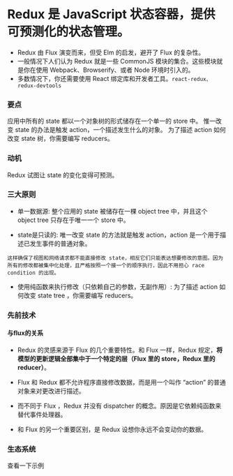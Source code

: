 

# Redux 是 JavaScript 状态容器，提供可预测化的状态管理。

- Redux 由 Flux 演变而来，但受 Elm 的启发，避开了 Flux 的复杂性。
- 一般情况下人们认为 Redux 就是一些 CommonJS 模块的集合。这些模块就是你在使用 Webpack、Browserify、或者 Node 环境时引入的。
- 多数情况下，你还需要使用 React 绑定库和开发者工具。`react-redux、redux-devtools`


### 要点

应用中所有的 state 都以一个对象树的形式储存在一个单一的 store 中。 
惟一改变 state 的办法是触发 action，一个描述发生什么的对象。 
为了描述 action 如何改变 state 树，你需要编写 reducers。



### 动机

Redux 试图让 state 的变化变得可预测。

### 三大原则

- 单一数据源: 整个应用的 state 被储存在一棵 object tree 中，并且这个 object tree 只存在于唯一一个 store 中。

- state是只读的: 唯一改变 state 的方法就是触发 action，action 是一个用于描述已发生事件的普通对象。
```
这样确保了视图和网络请求都不能直接修改 state，相反它们只能表达想要修改的意图。因为所有的修改都被集中化处理，且严格按照一个接一个的顺序执行，因此不用担心 race condition 的出现。
```

- 使用纯函数来执行修改（只依赖自己的参数，无副作用）: 为了描述 action 如何改变 state tree ，你需要编写 reducers。

### 先前技术

#### 与flux的关系

- Redux 的灵感来源于 Flux 的几个重要特性。和 Flux 一样，Redux 规定，**将模型的更新逻辑全部集中于一个特定的层（Flux 里的 store，Redux 里的 reducer）**。

- Flux 和 Redux 都不允许程序直接修改数据，而是用一个叫作 “action” 的普通对象来对更改进行描述。

- 而不同于 Flux ，Redux 并没有 dispatcher 的概念。原因是它依赖纯函数来替代事件处理器。

- 和 Flux 的另一个重要区别，是 Redux 设想你永远不会变动你的数据。

### 生态系统

查看一下示例


